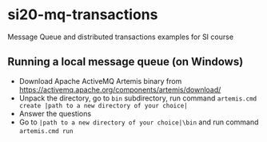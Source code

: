 # si20-mq-transactions
Message Queue and distributed transactions examples for SI course

## Running a local message queue (on Windows)

* Download Apache ActiveMQ Artemis binary from https://activemq.apache.org/components/artemis/download/
* Unpack the directory, go to `bin` subdirectory, run command `artemis.cmd create |path to a new directory of your choice|`
* Answer the questions
* Go to `|path to a new directory of your choice|\bin` and run command `artemis.cmd run`
